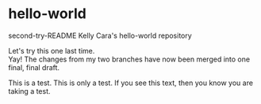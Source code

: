 # hello-world
second-try-README
Kelly Cara's hello-world repository

Let's try this one last time.  
Yay!  The changes from my two branches have now been merged into one final, final draft.

This is a test.  This is only a test.  If you see this text, then you know you are taking a test.